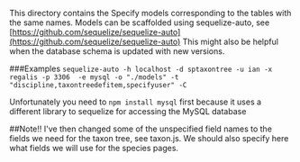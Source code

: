 This directory contains the Specify models corresponding to the tables with the same names.
Models can be scaffolded using sequelize-auto, see [https://github.com/sequelize/sequelize-auto](https://github.com/sequelize/sequelize-auto)
This might also be helpful when the database schema is updated with new versions.

###Examples
`sequelize-auto -h localhost -d sptaxontree -u ian -x regalis -p 3306  -e mysql -o "./models" -t "discipline,taxontreedefitem,specifyuser" -C`

Unfortunately you need to `npm install mysql` first because it uses a different library to sequelize for accessing the MySQL database

##Note!!
I've then changed some of the unspecified field names to the fields we need for the taxon tree, see taxon.js. We should also specify here what fields we will use for the species pages.